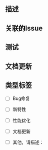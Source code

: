 ## 描述
<!--在这里详细描述你的改动，包括改动的原因和所采取的方法。-->

## 关联的Issue
<!-- 如果这个PR是为了解决特定的Issue，请在这里提供Issue链接。例如：关联Issue #123-->
<!-- 如果这个PR是为了解决特定的问题单，请在这里描述问题单单号。-->

## 测试
<!--描述进行了哪些测试来验证你的改动。包括但不限于二级冒烟、算子泛化等。-->

## 文档更新
<!--如果这个PR包含文档的更新，请在这里指出。例如：更新了README.md文件。-->

## 类型标签
<!--  [x] 表示选中 -->
- [ ] Bug修复
- [ ] 新特性
- [ ] 性能优化
- [ ] 文档更新
- [ ] 其他，请描述：


